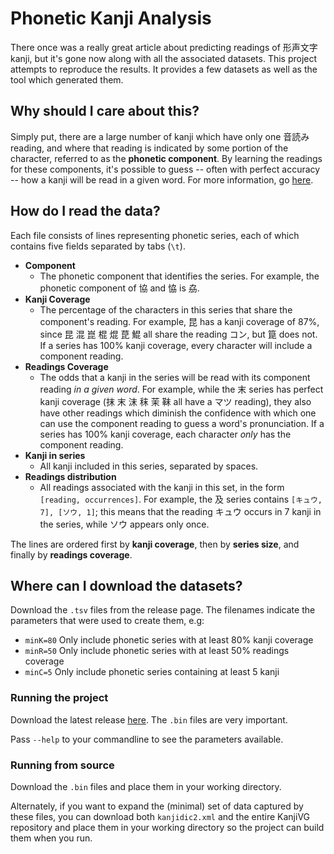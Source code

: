 ﻿# Phonetic Kanji Analysis
There once was a really great article about predicting readings of 形声文字 kanji, but it's gone now along with all the associated datasets. This project attempts to reproduce the results. It provides a few datasets as well as the tool which generated them.

## Why should I care about this?
Simply put, there are a large number of kanji which have only one 音読み reading, and where that reading is indicated by some portion of the character, referred to as the **phonetic component**. By learning the readings for these components, it's possible to guess -- often with perfect accuracy -- how a kanji will be read in a given word. For more information, go [here](https://morg.systems/Kanji-with-a-semantic-and-phonetic-component).

## How do I read the data?
Each file consists of lines representing phonetic series, each of which contains  five fields separated by tabs (`\t`). 

- **Component**
	- The phonetic component that identifies the series. For example, the phonetic component of 協 and 恊 is 劦.
- **Kanji Coverage**
	- The percentage of the characters in this series that share the component's reading. For example, 昆 has a kanji coverage of 87%, since 昆 混 崑 棍 焜 菎 鯤 all share the reading コン, but 箟 does not. If a series has 100% kanji coverage, every character will include a component reading.
- **Readings Coverage**
	- The odds that a kanji in the series will be read with its component reading *in a given word*. For example, while the 末 series has perfect kanji coverage (抹 末 沫 秣 茉 靺 all have a マツ reading), they also have other readings which diminish the confidence with which one can use the component reading to guess a word's pronunciation. If a series has 100% kanji coverage, each character *only* has the component reading.
- **Kanji in series**
	- All kanji included in this series, separated by spaces.
- **Readings distribution**
	- All readings associated with the kanji in this set, in the form `[reading, occurrences]`. For example, the 及 series contains `[キュウ, 7], [ソウ, 1]`; this means that the reading キュウ occurs in 7 kanji in the series, while ソウ appears only once.

The lines are ordered first by **kanji coverage**, then by **series size**, and finally by **readings coverage**. 
## Where can I download the datasets?
Download the `.tsv` files from the release page. The filenames indicate the parameters that were used to create them, e.g:
- `minK=80` Only include phonetic series with at least 80% kanji coverage
- `minR=50` Only include phonetic series with at least 50% readings coverage
- `minC=5` Only include phonetic series containing at least 5 kanji

### Running the project
Download the latest release [here](https://github.com/jacobalbano/PhoneticKanjiAnalysis/releases). The `.bin` files are very important.

Pass `--help` to your commandline to see the parameters available.

### Running from source
Download the `.bin` files and place them in your working directory.

Alternately, if you want to expand the (minimal) set of data captured by these files, you can download both `kanjidic2.xml` and the entire KanjiVG repository and place them in your working directory so the project can build them when you run.
